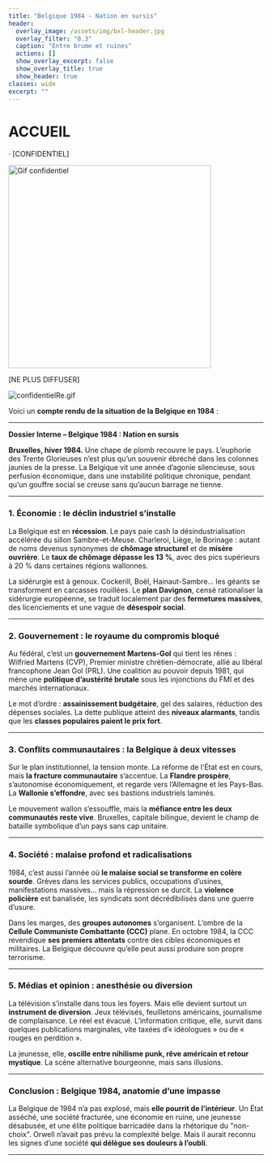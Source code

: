 ```yaml
---
title: "Belgique 1984 - Nation en sursis"
header:
  overlay_image: /assets/img/bxl-header.jpg
  overlay_filter: "0.3"
  caption: "Entre brume et ruines"
  actions: []
  show_overlay_excerpt: false
  show_overlay_title: true
  show_header: true
classes: wide
excerpt: ""
---
```


# ACCUEIL

·
[CONFIDENTIEL]

<p>
  <img src="https://dl.ouaisfi.eu/images/confidentiel.gif" alt="Gif confidentiel" width="400" />
</p>


[NE PLUS DIFFUSER]

![confidentielRe.gif](https://dl.ouaisfi.eu/images/confidentiel.gif)

Voici un **compte rendu de la situation de la Belgique en 1984** :

---


**Dossier Interne – Belgique 1984 : Nation en sursis**

**Bruxelles, hiver 1984.** Une chape de plomb recouvre le pays. L’euphorie des Trente Glorieuses n’est plus qu’un souvenir ébréché dans les colonnes jaunies de la presse. La Belgique vit une année d’agonie silencieuse, sous perfusion économique, dans une instabilité politique chronique, pendant qu’un gouffre social se creuse sans qu’aucun barrage ne tienne.

---

### 1. **Économie : le déclin industriel s’installe**

La Belgique est en **récession**. Le pays paie cash la désindustrialisation accélérée du sillon Sambre-et-Meuse. Charleroi, Liège, le Borinage : autant de noms devenus synonymes de **chômage structurel** et de **misère ouvrière**. Le **taux de chômage dépasse les 13 %**, avec des pics supérieurs à 20 % dans certaines régions wallonnes.

La sidérurgie est à genoux. Cockerill, Boël, Hainaut-Sambre… les géants se transforment en carcasses rouillées. Le **plan Davignon**, censé rationaliser la sidérurgie européenne, se traduit localement par des **fermetures massives**, des licenciements et une vague de **désespoir social**.

---

### 2. **Gouvernement : le royaume du compromis bloqué**

Au fédéral, c’est un **gouvernement Martens-Gol** qui tient les rênes : Wilfried Martens (CVP), Premier ministre chrétien-démocrate, allié au libéral francophone Jean Gol (PRL). Une coalition au pouvoir depuis 1981, qui mène une **politique d’austérité brutale** sous les injonctions du FMI et des marchés internationaux.

Le mot d’ordre : **assainissement budgétaire**, gel des salaires, réduction des dépenses sociales. La dette publique atteint des **niveaux alarmants**, tandis que les **classes populaires paient le prix fort**.

---

### 3. **Conflits communautaires : la Belgique à deux vitesses**

Sur le plan institutionnel, la tension monte. La réforme de l’État est en cours, mais **la fracture communautaire** s’accentue. La **Flandre prospère**, s’autonomise économiquement, et regarde vers l’Allemagne et les Pays-Bas. La **Wallonie s’effondre**, avec ses bastions industriels laminés.

Le mouvement wallon s’essouffle, mais la **méfiance entre les deux communautés reste vive**. Bruxelles, capitale bilingue, devient le champ de bataille symbolique d’un pays sans cap unitaire.

---

### 4. **Société : malaise profond et radicalisations**

1984, c’est aussi l’année où **le malaise social se transforme en colère sourde**. Grèves dans les services publics, occupations d’usines, manifestations massives… mais la répression se durcit. La **violence policière** est banalisée, les syndicats sont décrédibilisés dans une guerre d’usure.

Dans les marges, des **groupes autonomes** s’organisent. L’ombre de la **Cellule Communiste Combattante (CCC)** plane. En octobre 1984, la CCC revendique **ses premiers attentats** contre des cibles économiques et militaires. La Belgique découvre qu’elle peut aussi produire son propre terrorisme.

---

### 5. **Médias et opinion : anesthésie ou diversion**

La télévision s’installe dans tous les foyers. Mais elle devient surtout un **instrument de diversion**. Jeux télévisés, feuilletons américains, journalisme de complaisance. Le réel est évacué. L’information critique, elle, survit dans quelques publications marginales, vite taxées d’« idéologues » ou de « rouges en perdition ».

La jeunesse, elle, **oscille entre nihilisme punk, rêve américain et retour mystique**. La scène alternative bourgeonne, mais sans illusions.

---

### Conclusion : **Belgique 1984, anatomie d’une impasse**

La Belgique de 1984 n’a pas explosé, mais **elle pourrit de l’intérieur**. Un État asséché, une société fracturée, une économie en ruine, une jeunesse désabusée, et une élite politique barricadée dans la rhétorique du "non-choix". Orwell n’avait pas prévu la complexité belge. Mais il aurait reconnu les signes d’une société **qui délègue ses douleurs à l’oubli**.

---
